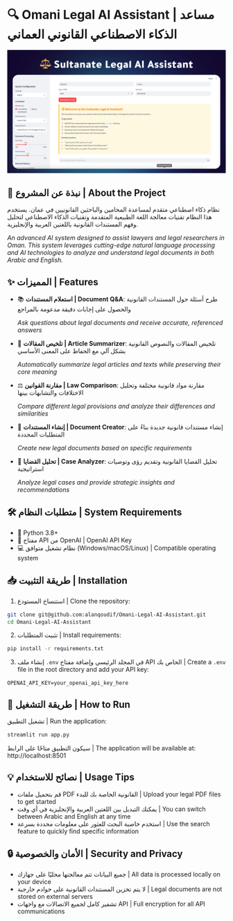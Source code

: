 # 🔍 Omani Legal AI Assistant | مساعد الذكاء الاصطناعي القانوني العماني

![Omani Legal AI Assistant](JustPng.png)

## 🌟 نبذة عن المشروع | About the Project

نظام ذكاء اصطناعي متقدم لمساعدة المحامين والباحثين القانونيين في عمان. يستخدم هذا النظام تقنيات معالجة اللغة الطبيعية المتقدمة وتقنيات الذكاء الاصطناعي لتحليل وفهم المستندات القانونية باللغتين العربية والإنجليزية.

*An advanced AI system designed to assist lawyers and legal researchers in Oman. This system leverages cutting-edge natural language processing and AI technologies to analyze and understand legal documents in both Arabic and English.*

## ✨ المميزات | Features

- 📚 **استعلام المستندات | Document Q&A**: طرح أسئلة حول المستندات القانونية والحصول على إجابات دقيقة مدعومة بالمراجع
  
  *Ask questions about legal documents and receive accurate, referenced answers*

- 📝 **تلخيص المقالات | Article Summarizer**: تلخيص المقالات والنصوص القانونية بشكل آلي مع الحفاظ على المعنى الأساسي
  
  *Automatically summarize legal articles and texts while preserving their core meaning*

- ⚖️ **مقارنة القوانين | Law Comparison**: مقارنة مواد قانونية مختلفة وتحليل الاختلافات والتشابهات بينها
  
  *Compare different legal provisions and analyze their differences and similarities*

- 📄 **إنشاء المستندات | Document Creator**: إنشاء مستندات قانونية جديدة بناءً على المتطلبات المحددة
  
  *Create new legal documents based on specific requirements*

- 🔎 **تحليل القضايا | Case Analyzer**: تحليل القضايا القانونية وتقديم رؤى وتوصيات استراتيجية
  
  *Analyze legal cases and provide strategic insights and recommendations*

## 🛠️ متطلبات النظام | System Requirements

- 🐍 Python 3.8+
- 🔑 مفتاح API من OpenAI | OpenAI API Key
- 💻 نظام تشغيل متوافق (Windows/macOS/Linux) | Compatible operating system

## 📥 طريقة التثبيت | Installation

1. استنساخ المستودع | Clone the repository:
```bash
git clone git@github.com:alanqoudif/Omani-Legal-AI-Assistant.git
cd Omani-Legal-AI-Assistant
```

2. تثبيت المتطلبات | Install requirements:
```bash
pip install -r requirements.txt
```

3. إنشاء ملف `.env` في المجلد الرئيسي وإضافة مفتاح API الخاص بك | Create a `.env` file in the root directory and add your API key:
```
OPENAI_API_KEY=your_openai_api_key_here
```

## 🚀 طريقة التشغيل | How to Run

تشغيل التطبيق | Run the application:
```bash
streamlit run app.py
```

سيكون التطبيق متاحًا على الرابط | The application will be available at: http://localhost:8501

## 💡 نصائح للاستخدام | Usage Tips

- قم بتحميل ملفات PDF القانونية الخاصة بك للبدء | Upload your legal PDF files to get started
- يمكنك التبديل بين اللغتين العربية والإنجليزية في أي وقت | You can switch between Arabic and English at any time
- استخدم خاصية البحث للعثور على معلومات محددة بسرعة | Use the search feature to quickly find specific information

## 🔒 الأمان والخصوصية | Security and Privacy

- جميع البيانات تتم معالجتها محليًا على جهازك | All data is processed locally on your device
- لا يتم تخزين المستندات القانونية على خوادم خارجية | Legal documents are not stored on external servers
- تشفير كامل لجميع الاتصالات مع واجهات API | Full encryption for all API communications
